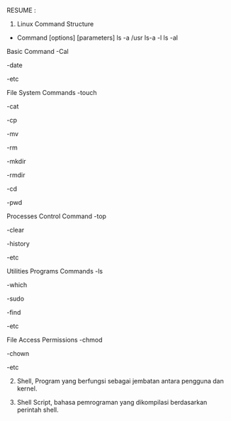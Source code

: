 RESUME : 
1. Linux Command Structure
- Command [options] [parameters]
ls -a /usr
ls-a -l
ls -al

Basic Command
-Cal

-date

-etc

File System Commands
-touch

-cat

-cp

-mv

-rm

-mkdir

-rmdir

-cd

-pwd

Processes Control Command
-top

-clear

-history

-etc

Utilities Programs Commands
-ls

-which

-sudo

-find

-etc

File Access Permissions
-chmod

-chown

-etc

2. Shell, Program yang berfungsi sebagai jembatan antara pengguna dan kernel.

3. Shell Script, bahasa pemrograman yang dikompilasi berdasarkan perintah shell.

